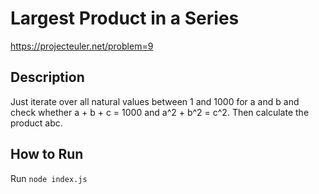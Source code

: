 # Largest Product in a Series

https://projecteuler.net/problem=9

## Description

Just iterate over all natural values between 1 and 1000 for a and b and check whether a + b + c = 1000 and a^2 + b^2 = c^2. Then calculate the product abc.


## How to Run

Run `node index.js`
